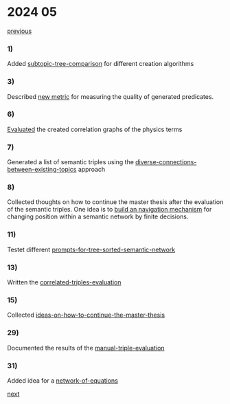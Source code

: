 # 2024 05

[previous](2024-04.md)
### 1)
Added [subtopic-tree-comparison](../../topics/master-thesis/evaluation/subtopic-tree-comparison.md) for different creation algorithms

### 3)
Described [new metric](false-choices-per-correct-choice-compared-to-random.md) for measuring the quality of generated predicates.

### 6)
[Evaluated](../../topics/master-thesis/evaluation/physics-term-correlation-network-evaluation.md) the created correlation graphs of the physics terms

### 7)
Generated a list of semantic triples using the [diverse-connections-between-existing-topics](../../topics/master-thesis/approaches/diverse-connections-between-existing-topics.md) approach

### 8)
Collected thoughts on how to continue the master thesis after the evaluation of the semantic triples. One idea is to [build an navigation mechanism](navigate-infinitely-large-semantic-network-by-choices.md)  for changing position within a semantic network by finite decisions.

### 11)
Testet different [prompts-for-tree-sorted-semantic-network](../../topics/master-thesis/approaches/prompts-for-tree-sorted-semantic-network.md)

### 13)
Written the [correlated-triples-evaluation](../../topics/master-thesis/evaluation/correlated-triples-evaluation.md)

### 15)
Collected [ideas-on-how-to-continue-the-master-thesis](../../topics/master-thesis/approaches/ideas-on-how-to-continue-the-master-thesis.md)

### 29)
Documented the results of the [manual-triple-evaluation](../../topics/master-thesis/evaluation/manual-triple-evaluation.md)

### 31)
Added idea for a [network-of-equations](network-of-equations.md)

[next](2024-06.md)

